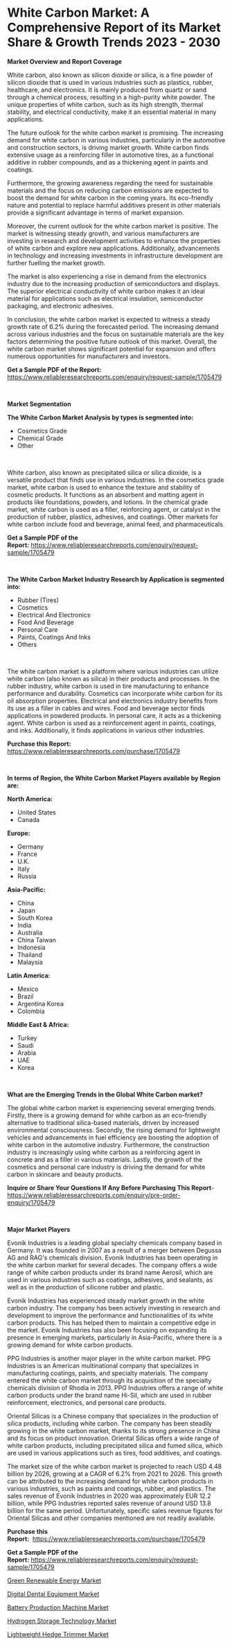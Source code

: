<p><h1>White Carbon Market: A Comprehensive Report of its Market Share & Growth Trends 2023 - 2030</h1></p><p><strong>Market Overview and Report Coverage</strong></p>
<p><p>White carbon, also known as silicon dioxide or silica, is a fine powder of silicon dioxide that is used in various industries such as plastics, rubber, healthcare, and electronics. It is mainly produced from quartz or sand through a chemical process, resulting in a high-purity white powder. The unique properties of white carbon, such as its high strength, thermal stability, and electrical conductivity, make it an essential material in many applications.</p><p>The future outlook for the white carbon market is promising. The increasing demand for white carbon in various industries, particularly in the automotive and construction sectors, is driving market growth. White carbon finds extensive usage as a reinforcing filler in automotive tires, as a functional additive in rubber compounds, and as a thickening agent in paints and coatings.</p><p>Furthermore, the growing awareness regarding the need for sustainable materials and the focus on reducing carbon emissions are expected to boost the demand for white carbon in the coming years. Its eco-friendly nature and potential to replace harmful additives present in other materials provide a significant advantage in terms of market expansion.</p><p>Moreover, the current outlook for the white carbon market is positive. The market is witnessing steady growth, and various manufacturers are investing in research and development activities to enhance the properties of white carbon and explore new applications. Additionally, advancements in technology and increasing investments in infrastructure development are further fuelling the market growth.</p><p>The market is also experiencing a rise in demand from the electronics industry due to the increasing production of semiconductors and displays. The superior electrical conductivity of white carbon makes it an ideal material for applications such as electrical insulation, semiconductor packaging, and electronic adhesives.</p><p>In conclusion, the white carbon market is expected to witness a steady growth rate of 6.2% during the forecasted period. The increasing demand across various industries and the focus on sustainable materials are the key factors determining the positive future outlook of this market.  Overall, the white carbon market shows significant potential for expansion and offers numerous opportunities for manufacturers and investors.</p></p>
<p><strong>Get a Sample PDF of the Report:</strong> <a href="https://www.reliableresearchreports.com/enquiry/request-sample/1705479">https://www.reliableresearchreports.com/enquiry/request-sample/1705479</a></p>
<p>&nbsp;</p>
<p><strong>Market Segmentation</strong></p>
<p><strong>The White Carbon Market Analysis by types is segmented into:</strong></p>
<p><ul><li>Cosmetics Grade</li><li>Chemical Grade</li><li>Other</li></ul></p>
<p>&nbsp;</p>
<p><p>White carbon, also known as precipitated silica or silica dioxide, is a versatile product that finds use in various industries. In the cosmetics grade market, white carbon is used to enhance the texture and stability of cosmetic products. It functions as an absorbent and matting agent in products like foundations, powders, and lotions. In the chemical grade market, white carbon is used as a filler, reinforcing agent, or catalyst in the production of rubber, plastics, adhesives, and coatings. Other markets for white carbon include food and beverage, animal feed, and pharmaceuticals.</p></p>
<p><strong>Get a Sample PDF of the Report:</strong>&nbsp;<a href="https://www.reliableresearchreports.com/enquiry/request-sample/1705479">https://www.reliableresearchreports.com/enquiry/request-sample/1705479</a></p>
<p>&nbsp;</p>
<p><strong>The White Carbon Market Industry Research by Application is segmented into:</strong></p>
<p><ul><li>Rubber (Tires)</li><li>Cosmetics</li><li>Electrical And Electronics</li><li>Food And Beverage</li><li>Personal Care</li><li>Paints, Coatings And Inks</li><li>Others</li></ul></p>
<p>&nbsp;</p>
<p><p>The white carbon market is a platform where various industries can utilize white carbon (also known as silica) in their products and processes. In the rubber industry, white carbon is used in tire manufacturing to enhance performance and durability. Cosmetics can incorporate white carbon for its oil absorption properties. Electrical and electronics industry benefits from its use as a filler in cables and wires. Food and beverage sector finds applications in powdered products. In personal care, it acts as a thickening agent. White carbon is used as a reinforcement agent in paints, coatings, and inks. Additionally, it finds applications in various other industries.</p></p>
<p><strong>Purchase this Report:</strong>&nbsp; <a href="https://www.reliableresearchreports.com/purchase/1705479">https://www.reliableresearchreports.com/purchase/1705479</a></p>
<p>&nbsp;</p>
<p><strong>In terms of Region, the White Carbon Market Players available by Region are:</strong></p>
<p>
    <p> <strong> North America: </strong>
        <ul>
            <li>United States</li>
            <li>Canada</li>
        </ul>
        </p> 
    <p> <strong> Europe: </strong>
        <ul>
            <li>Germany</li>
            <li>France</li>
            <li>U.K.</li>
            <li>Italy</li>
            <li>Russia</li>
        </ul>
        </p> 
    <p> <strong> Asia-Pacific: </strong>
        <ul>
            <li>China</li>
            <li>Japan</li>
            <li>South Korea</li>
            <li>India</li>
            <li>Australia</li>
            <li>China Taiwan</li>
            <li>Indonesia</li>
            <li>Thailand</li>
            <li>Malaysia</li>
        </ul>
        </p> 
    <p> <strong> Latin America: </strong>
        <ul>
            <li>Mexico</li>
            <li>Brazil</li>
            <li>Argentina Korea</li>
            <li>Colombia</li>
        </ul>
        </p> 
    <p> <strong> Middle East & Africa: </strong>
        <ul>
            <li>Turkey</li>
            <li>Saudi</li>
            <li>Arabia</li>
            <li>UAE</li>
            <li>Korea</li>
        </ul>
    </p>
    </p>
<p>&nbsp;</p>
<p><strong>What are the Emerging Trends in the Global White Carbon market?</strong></p>
<p><p>The global white carbon market is experiencing several emerging trends. Firstly, there is a growing demand for white carbon as an eco-friendly alternative to traditional silica-based materials, driven by increased environmental consciousness. Secondly, the rising demand for lightweight vehicles and advancements in fuel efficiency are boosting the adoption of white carbon in the automotive industry. Furthermore, the construction industry is increasingly using white carbon as a reinforcing agent in concrete and as a filler in various materials. Lastly, the growth of the cosmetics and personal care industry is driving the demand for white carbon in skincare and beauty products.</p></p>
<p><strong>Inquire or Share Your Questions If Any Before Purchasing This Report</strong>- <a href="https://www.reliableresearchreports.com/enquiry/pre-order-enquiry/1705479">https://www.reliableresearchreports.com/enquiry/pre-order-enquiry/1705479</a></p>
<p>&nbsp;</p>
<p><strong>Major Market Players</strong></p>
<p><p>Evonik Industries is a leading global specialty chemicals company based in Germany. It was founded in 2007 as a result of a merger between Degussa AG and RAG's chemicals division. Evonik Industries has been operating in the white carbon market for several decades. The company offers a wide range of white carbon products under its brand name Aerosil, which are used in various industries such as coatings, adhesives, and sealants, as well as in the production of silicone rubber and plastic.</p><p>Evonik Industries has experienced steady market growth in the white carbon industry. The company has been actively investing in research and development to improve the performance and functionalities of its white carbon products. This has helped them to maintain a competitive edge in the market. Evonik Industries has also been focusing on expanding its presence in emerging markets, particularly in Asia-Pacific, where there is a growing demand for white carbon products.</p><p>PPG Industries is another major player in the white carbon market. PPG Industries is an American multinational company that specializes in manufacturing coatings, paints, and specialty materials. The company entered the white carbon market through its acquisition of the specialty chemicals division of Rhodia in 2013. PPG Industries offers a range of white carbon products under the brand name Hi-Sil, which are used in rubber reinforcement, electronics, and personal care products.</p><p>Oriental Silicas is a Chinese company that specializes in the production of silica products, including white carbon. The company has been steadily growing in the white carbon market, thanks to its strong presence in China and its focus on product innovation. Oriental Silicas offers a wide range of white carbon products, including precipitated silica and fumed silica, which are used in various applications such as tires, food additives, and coatings.</p><p>The market size of the white carbon market is projected to reach USD 4.48 billion by 2026, growing at a CAGR of 6.2% from 2021 to 2026. This growth can be attributed to the increasing demand for white carbon products in various industries, such as paints and coatings, rubber, and plastics. The sales revenue of Evonik Industries in 2020 was approximately EUR 12.2 billion, while PPG Industries reported sales revenue of around USD 13.8 billion for the same period. Unfortunately, specific sales revenue figures for Oriental Silicas and other companies mentioned are not readily available.</p></p>
<p><strong>Purchase this Report:</strong>&nbsp;&nbsp;<a href="https://www.reliableresearchreports.com/purchase/1705479">https://www.reliableresearchreports.com/purchase/1705479</a></p>
<p></p>
<p><strong>Get a Sample PDF of the Report:</strong>&nbsp;<a href="https://www.reliableresearchreports.com/enquiry/request-sample/1705479">https://www.reliableresearchreports.com/enquiry/request-sample/1705479</a></p>
<p><p><a href="https://medium.com/@prachi.reportprime/green-renewable-energy-market-insight-market-trends-growth-forecasted-from-2023-to-2030-92d0e7681571">Green Renewable Energy Market</a></p><p><a href="https://medium.com/@justicelang2023/digital-dental-equipment-market-research-report-its-history-and-forecast-2023-to-2030-0d757d3fca57">Digital Dental Equipment Market</a></p><p><a href="https://medium.com/@lincolnfeil/battery-production-machine-market-trends-and-market-analysis-forecasted-for-period-2023-2030-db18b01f75ee">Battery Production Machine Market</a></p><p><a href="https://medium.com/@chiragreportprime/hydrogen-storage-technology-market-insight-market-trends-growth-forecasted-from-2023-to-2030-6fca19f66d0c">Hydrogen Storage Technology Market</a></p><p><a href="https://medium.com/@barttrantow2023/lightweight-hedge-trimmer-market-insight-market-trends-growth-forecasted-from-2023-to-2030-218560c327ea">Lightweight Hedge Trimmer Market</a></p></p>
